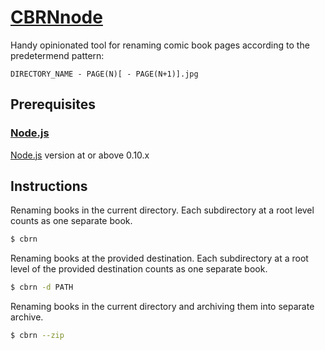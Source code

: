 # [CBRNnode](https://github.com/uncleF/CBRNnode)

Handy opinionated tool for renaming comic book pages according to the predetermend pattern:

```
DIRECTORY_NAME - PAGE(N)[ - PAGE(N+1)].jpg
```

## Prerequisites

### [Node.js](https://nodejs.org)

[Node.js](https://nodejs.org) version at or above 0.10.x

## Instructions

Renaming books in the current directory. Each subdirectory at a root level counts as one separate book.

```sh
$ cbrn
```

Renaming books at the provided destination. Each subdirectory at a root level of the provided destination counts as one separate book.

```sh
$ cbrn -d PATH
```

Renaming books in the current directory and archiving them into separate archive.

```sh
$ cbrn --zip
```
